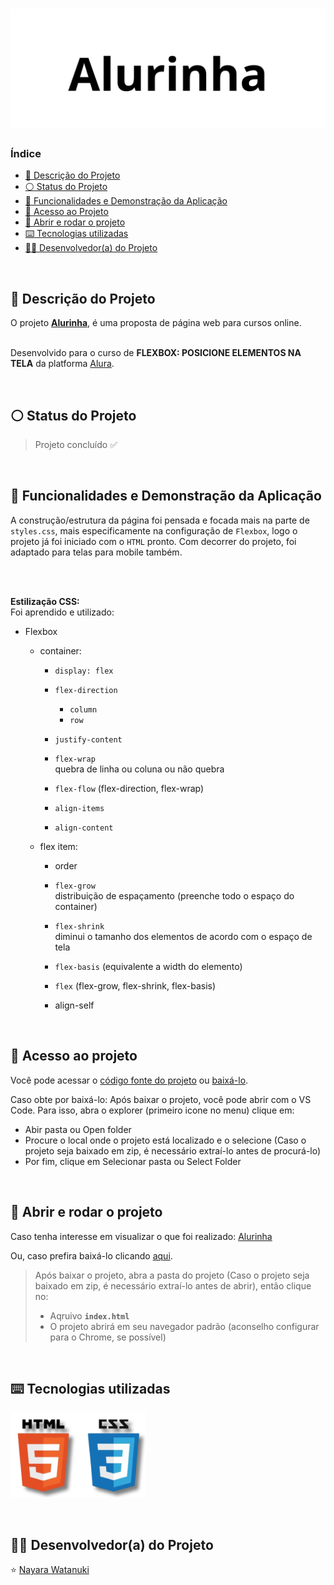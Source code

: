 <h1 align="center">
  <img alt="Alurinha" src="https://raw.githubusercontent.com/nayarawatanuki/flexbox__alurinha/main/img/readme/Alurinha__cover.png"/>
</h1>

### Índice

* [:pencil: Descrição do Projeto](#pencil-descrição-do-projeto)
* [:white_circle: Status do Projeto](#white_circle-status-do-projeto)
* [:hammer: Funcionalidades e Demonstração da Aplicação](#hammer-funcionalidades-e-demonstração-da-aplicação)
* [:open_file_folder: Acesso ao Projeto](#open_file_folder-acesso-ao-projeto)
* [:rocket: Abrir e rodar o projeto](#rocket-abrir-e-rodar-o-projeto)
* [:keyboard: Tecnologias utilizadas](#keyboard-tecnologias-utilizadas)
* [:woman_technologist: Desenvolvedor(a) do Projeto](#woman_technologist-desenvolvedora-do-projeto)

</br>

## :pencil: Descrição do Projeto
O projeto **[Alurinha](https://nayarawatanuki.github.io/flexbox__alurinha/)**, é uma proposta de página web para cursos online.

</br>Desenvolvido para o curso de **FLEXBOX: POSICIONE ELEMENTOS NA TELA** da platforma [Alura](https://www.alura.com.br/).

</br>

## :white_circle: Status do Projeto
> Projeto concluído :white_check_mark:

</br>

## :hammer: Funcionalidades e Demonstração da Aplicação
A construção/estrutura da página foi pensada e focada mais na parte de `styles.css`, mais especificamente na configuração de `Flexbox`, logo o projeto já foi iniciado com o `HTML` pronto. 
Com decorrer do projeto, foi adaptado para telas para mobile também. 

</br>
</br>

**Estilização CSS:**</br>
Foi aprendido e utilizado: 

- Flexbox
  - container: 
    - `display: flex`
    - `flex-direction`
      - `column`
      - `row`
    - `justify-content`
    - `flex-wrap` </br>
      quebra de linha ou coluna ou não quebra
      
    - `flex-flow` (flex-direction, flex-wrap)
    - `align-items` 
    - `align-content`
 
  - flex item: 
    - order 
    - `flex-grow` </br>
      distribuição de espaçamento (preenche todo o espaço do container)
      
    - `flex-shrink` </br>
      diminui o tamanho dos elementos de acordo com o espaço de tela
      
    - `flex-basis` (equivalente a width do elemento)
    - `flex` (flex-grow, flex-shrink, flex-basis)
    - align-self

</br>

## :open_file_folder: Acesso ao projeto
Você pode acessar o [código fonte do projeto](https://github.com/nayarawatanuki/flexbox__alurinha) ou 
[baixá-lo](https://github.com/nayarawatanuki/flexbox__alurinha/archive/refs/heads/main.zip).

Caso obte por baixá-lo: 
Após baixar o projeto, você pode abrir com o VS Code. Para isso, abra o explorer (primeiro icone no menu) clique em:
- Abir pasta ou Open folder
- Procure o local onde o projeto está localizado e o selecione (Caso o projeto seja baixado em zip, é necessário extraí-lo antes de procurá-lo)
- Por fim, clique em Selecionar pasta ou Select Folder

</br>

## :rocket: Abrir e rodar o projeto
Caso tenha interesse em visualizar o que foi realizado: [Alurinha](https://nayarawatanuki.github.io/flexbox__alurinha/) 

Ou, caso prefira baixá-lo clicando [aqui](https://github.com/nayarawatanuki/flexbox__alurinha/archive/refs/heads/main.zip).

> Após baixar o projeto, abra a pasta do projeto (Caso o projeto seja baixado em zip, é necessário extraí-lo antes de abrir), então clique no:
> - Aqruivo **``index.html``**
> - O projeto abrirá em seu navegador padrão (aconselho configurar para o Chrome, se possível)

</br>

## :keyboard: Tecnologias utilizadas
![HTML + CSS](https://raw.githubusercontent.com/nayarawatanuki/flexbox__alurinha/main/img/readme/html-css.PNG)</br>

</br>

## :woman_technologist: Desenvolvedor(a) do Projeto
:star: [Nayara Watanuki](https://github.com/nayarawatanuki)

